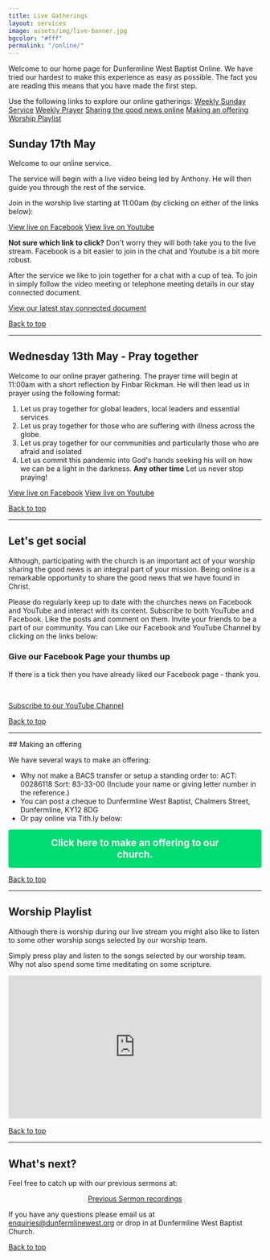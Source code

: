 ```yaml
---
title: Live Gatherings
layout: services
image: assets/img/live-banner.jpg
bgcolor: "#fff"
permalink: "/online/"
---
```


<div class="col-lg-12 text-normal">
Welcome to our home page for Dunfermline West Baptist Online. We have tried our hardest to make this experience as easy as possible. The fact you are reading this means that you have made the first step. 

Use the following links to explore our online gatherings:
<span class='center'>
<a href='#weeklyservice' title='Weekly Sunday Service' class='onlineicon live'>Weekly Sunday Service</a>
<a href='#weeklyprayer' title='Weekly Prayer' class='onlineicon prayer'>Weekly Prayer</a>
<a href='#sharing' title='Sharing the good news online' class='onlineicon sharing'>Sharing the good news online</a>
<a href='#offering' title='Making an offering'  class='onlineicon giving'>Making an offering</a>
<a href='#playlist' title='Worship Playlist'  class='onlineicon worship'>Worship Playlist</a>
</span>


<a id="weeklyservice"></a>
## Sunday 17th May

Welcome to our online service. 

The service will begin with a live video being led by Anthony. He will then guide you through the rest of the service.

Join in the worship live starting at 11:00am (by clicking on either of the links below):

<span class='center'>
                        <a href='https://www.facebook.com/dunfermlinewest/live/' class="btn btn-xl btn-success call2action mt-4" target='_blank'>View live on Facebook</a>
                        <a href='https://youtu.be/KhsZ41_sobM' class="btn btn-xl btn-success mt-4 call2action" target='_blank'>View live on Youtube</a>
</span>


<b>Not sure which link to click?</b> Don't worry they will both take you to the live stream. Facebook is a bit easier to join in the chat and Youtube is a bit more robust.


After the service we like to join together for a chat with a cup of tea. To join in simply follow the video meeting or telephone meeting details in our stay connected document.

<a href='https://dunfermlinewest.org/assets/files/dwbc-stay-connected.v5.pdf' class='btn btn-xl btn-primary mt-4' target='_blank'>View our latest stay connected document</a>

<a href='.'>Back to top</a>
<hr />

<a id="weeklyprayer"></a>
## Wednesday 13th May - Pray together

Welcome to our online prayer gathering. The prayer time will begin at 11:00am with a short reflection by Finbar Rickman. He will then lead us in prayer using the following format:

1. Let us pray together for global leaders, local leaders and essential services
2. Let us pray together for those who are suffering with illness across the globe.
3. Let us pray together for our communities and particularly those who are afraid and isolated
4. Let us commit this pandemic into God's hands seeking his will on how we can be a light in the darkness.
<b>Any other time</b> Let us never stop praying!


<span class='center'>
                        <a href='https://www.facebook.com/dunfermlinewest/live/' class="btn btn-xl btn-success call2action mt-4" target='_blank'>View live on Facebook</a>
                        <a href='https://youtu.be/RIiB3om8EG8' class="btn btn-xl btn-success mt-4 call2action" target='_blank'>View live on Youtube</a>
</span>

<a href='.'>Back to top</a>
<hr />

<a id="sharing"></a>
## Let's get social

Although, participating with the church is an important act of your worship sharing the good news is an integral part of your mission. Being online is a remarkable opportunity to share the good news that we have found in Christ. 

Please do regularly keep up to date with the churches news on Facebook and YouTube and interact with its content. Subscribe to both YouTube and Facebook. Like the posts and comment on them. Invite your friends to be a part of our community. You can Like our Facebook and YouTube Channel by clicking on the links below:

### Give our Facebook Page your thumbs up
If there is a tick then you have already liked our Facebook page - thank you.
<div id="fb-root"></div>
<script async defer crossorigin="anonymous" src="https://connect.facebook.net/en_GB/sdk.js#xfbml=1&version=v7.0&appId=660365207874336&autoLogAppEvents=1"></script>
<div class="fb-like" data-href="https://facebook.com/dunfermlinewest/" data-width="200" data-layout="standard" data-action="like" data-size="large" data-share="true"></div>
<br />
<p>
<a href='https://www.youtube.com/channel/UC7BuBS_TUKDMvu5Wcpg9PAg/?sub_confirmation=1' class="btn btn-xl btn-danger mt-4" target='_blank'>Subscribe to our YouTube Channel</a>
</p>

<a href='.'>Back to top</a>
<hr />
<a id="offering"></a>
## Making an offering

We have several ways to make an offering:
* Why not make a BACS transfer or setup a standing order to: ACT: 00286118 Sort: 83-33-00 (Include your name or giving letter number in the reference.)
* You can post a cheque to Dunfermline West Baptist, Chalmers Street, Dunfermline, KY12 8DG
* Or pay online via Tith.ly below:

<button class="tithely-give-btn" style="background-color: #00DB72;font-family: inherit;font-weight: bold;font-size: 19px; padding: 15px 70px; border-radius: 4px; cursor: pointer; background-image: none; color: white; text-shadow: none; display: inline-block; float: none; border: none;" data-church-id="1311056">Click here to make an offering to our church.</button>
<script src="https://tithe.ly/widget/v3/give.js?3"></script>
<script>
var tw = create_tithely_widget();
</script>

<a href='.'>Back to top</a>
<hr />

<a id="playlist"></a>
## Worship Playlist

Although there is worship during our live stream you might also like to listen to some other worship songs selected by our worship team.

Simply press play and listen to the songs selected by our worship team. Why not also spend some time meditating on some scripture.
<div style="width: 100%; max-width: 800px; max-height: 650px;"><div style="position: relative; padding-bottom: 56.25%; width: 100%;"><iframe src="https://www.youtube.com/embed/videoseries?list=PLWewcFMHTJ0FjGKggn1g7DvlNNI68px3C" frameborder="0" allow="accelerometer; autoplay; encrypted-media; gyroscope; picture-in-picture" allowfullscreen style="position: absolute; top: 0; left: 0; width: 100%; height: 100%;"></iframe></div></div>

<br />
<a href='.'>Back to top</a>
<hr />

<a id="next"></a>
## What's next?

<p>Feel free to catch up with our previous sermons at:</p>
<p style='text-align: center'>
<a class='btn btn-primary  call2action' href='{{ site.url }}/videos/' alt='View sermons on Youtube' target='_blank'>Previous Sermon recordings</a>
</p>
<p>
If you have any questions please email us at <a href='mailto:enquiries@dunfermlinewest.org?subject=kidzclub'>enquiries@dunfermlinewest.org</a> or drop in at Dunfermline West Baptist Church.
</p>

<a href='.'>Back to top</a>

</div>